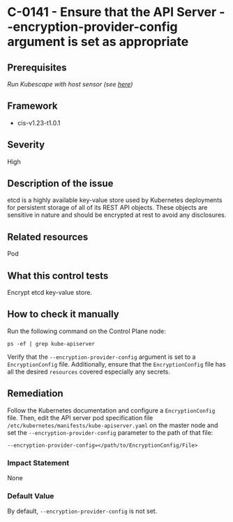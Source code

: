 # C-0141 - Ensure that the API Server --encryption-provider-config argument is set as appropriate

## Prerequisites
 *Run Kubescape with host sensor (see [here](https://hub.armo.cloud/docs/host-sensor))*
 
## Framework
* cis-v1.23-t1.0.1
 
## Severity
High

## Description of the issue
etcd is a highly available key-value store used by Kubernetes deployments for persistent storage of all of its REST API objects. These objects are sensitive in nature and should be encrypted at rest to avoid any disclosures.
 
## Related resources
Pod
 
## What this control tests 
Encrypt etcd key-value store.
 
## How to check it manually 
Run the following command on the Control Plane node:

 
```
ps -ef | grep kube-apiserver

```
 Verify that the `--encryption-provider-config` argument is set to a `EncryptionConfig` file. Additionally, ensure that the `EncryptionConfig` file has all the desired `resources` covered especially any secrets.
 
## Remediation
Follow the Kubernetes documentation and configure a `EncryptionConfig` file. Then, edit the API server pod specification file `/etc/kubernetes/manifests/kube-apiserver.yaml` on the master node and set the `--encryption-provider-config` parameter to the path of that file:

 
```
--encryption-provider-config=</path/to/EncryptionConfig/File>

```
 
### Impact Statement
None
 
### Default Value
By default, `--encryption-provider-config` is not set.
 
